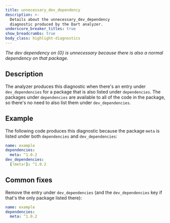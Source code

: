 ```yaml
---
title: unnecessary_dev_dependency
description: >-
  Details about the unnecessary_dev_dependency
  diagnostic produced by the Dart analyzer.
underscore_breaker_titles: true
show_breadcrumbs: true
body_class: highlight-diagnostics
---
```


_The dev dependency on {0} is unnecessary because there is also a normal
dependency on that package._

## Description

The analyzer produces this diagnostic when there's an entry under
`dev_dependencies` for a package that is also listed under `dependencies`.
The packages under `dependencies` are available to all of the code in the
package, so there's no need to also list them under `dev_dependencies`.

## Example

The following code produces this diagnostic because the package `meta` is
listed under both `dependencies` and `dev_dependencies`:

```yaml
name: example
dependencies:
  meta: ^1.0.2
dev_dependencies:
  [!meta!]: ^1.0.2
```

## Common fixes

Remove the entry under `dev_dependencies` (and the `dev_dependencies` key
if that's the only package listed there):

```yaml
name: example
dependencies:
  meta: ^1.0.2
```
